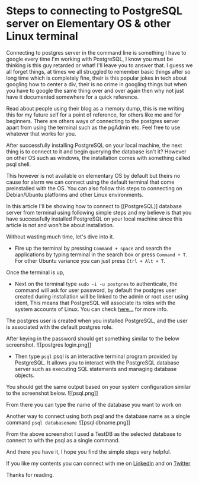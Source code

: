 # Steps to connecting to PostgreSQL server on Elementary OS & other Linux terminal

Connecting to postgres server in the command line is something I have to google every time I'm working with PostgreSQL, I know you must be thinking is this guy retarded or what! I'll leave you to answer that. I guess we all forget things, at times we all struggled to remember basic things after so long time which is completely fine, their is this popular jokes in tech about googling how to center a div, their is no crime in googling things but when you have to google the same thing over and over again then why not just have it documented somewhere for a quick reference.

Read about people using their blog as a memory dump, this is me writing this for my future self for a point of reference, for others like me and for beginners. There are others ways of connecting to the postgres server apart from using the terminal such as the pgAdmin etc. Feel free to use whatever that works for you.

After successfully installing PostgreSQL on your local machine, the next thing is to connect to it and begin querying the database isn't it?  However on other OS such as windows, the installation comes with something called psql shell.

This however is not available on elementary OS by default but theirs no cause for alarm we can connect using the default terminal that come preinstalled with the OS. You can also follow this steps to connecting on Debian/Ubuntu platforms and other Linux environments.

In this article I'll be showing how to connect to [[PostgreSQL]] database server from terminal using following simple steps and my believe is that you have successfully installed PostgreSQL on your local machine since this article is not and won't be about installation.

Without wasting much time, let's dive into it.

-  Fire up the terminal by pressing `Command + space` and search the applications by typing terminal in the search box or press `Command + T`. For other Ubuntu variance you can just press `Ctrl + Alt + T`.

Once the terminal is up, 
-  Next on the terminal type `sudo -i -u postgres` to authenticate, the command will ask for user password, by default the postgres user created during installation will be linked to the admin or root user using ident, This means that PostgreSQL will associate its roles with the system accounts of Linux. You can check [here...](https://www.postgresqltutorial.com/install-postgresql-linux/) for more info.

The postgres user is created when you installed PostgreSQL, and the user is associated with the default postgres role.

After keying in the password should get something similar to the below screenshot.
![[postgres login.png]]

- Then type `psql`
psql is an interactive terminal program provided by PostgreSQL. It allows you to interact with the PostgreSQL database server such as executing SQL statements and managing database objects.

You should get the same output based on your system configuration similar to the screenshot below.
![[psql.png]]

From there you can type the name of the database you want to work on

Another way to connect using both psql and the database name as a single command
`psql databasename` 
![[psql dbname.png]]

From the above screenshot I used a TestDB as the selected database to connect to with the psql as a single command.

And there you have it, I hope you find the simple steps very helpful.

If you like my contents you can connect with me on [LinkedIn](https://www.linkedin.com/in/ola-ishola/) and on [Twitter](https://twitter.com/Orlaish)

Thanks for reading.






